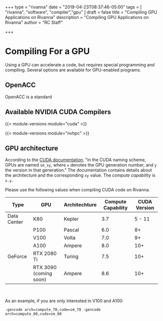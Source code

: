 +++
type = "rivanna"
date = "2019-04-23T08:37:46-05:00"
tags = [
  "rivanna", "software", "compiler","gpu"
]
draft = false
title = "Compiling GPU Applications on Rivanna"
description = "Compiling GPU Applications on Rivanna"
author = "RC Staff"

+++

# Compiling For a GPU

Using a GPU can accelerate a code, but requires special programming and compiling.  Several options are available for GPU-enabled programs.

## OpenACC

OpenACC is a standard

## Available NVIDIA CUDA Compilers

{{< module-versions module="cuda" >}}

{{< module-versions module="nvhpc" >}}

## GPU architecture
According to the [CUDA documentation](https://docs.nvidia.com/cuda/cuda-compiler-driver-nvcc/index.html#gpu-feature-list), "in the CUDA naming scheme, GPUs are named `sm_xy`, where `x` denotes the GPU generation number, and `y` the version in that generation." The documentation contains details about the architecture and the corresponding `xy` value. The *compute capability* is `x.y`.

Please use the following values when compiling CUDA code on Rivanna.

| Type | GPU | Architechture | Compute Capability | CUDA Version |
| --- | --- |  --- | --- | --- |
| Data Center |K80 | Kepler | 3.7 | 5 - 11 |
|             |P100 | Pascal | 6.0 | 8+ |
|             |V100 | Volta | 7.0 | 9+ |
|             |A100 | Ampere | 8.0 | 10+ |
| GeForce     |RTX 2080 Ti | Turing | 7.5 | 10+ |
|             |RTX 3090 (coming soon) | Ampere | 8.6 | 10+ |

<br>

As an example, if you are only interested in V100 and A100:
```
-gencode arch=compute_70,code=sm_70 -gencode arch=compute_80,code=sm_80
```
